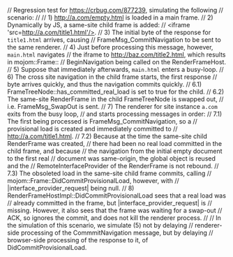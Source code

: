 // Regression test for https://crbug.com/877239, simulating the following
// scenario:
//
//  1) http://a.com/empty.html is loaded in a main frame.
//  2) Dynamically by JS, a same-site child frame is added:
//       <iframe 'src=http://a.com/title1.html'/>.
//  3) The initial byte of the response for `title1.html` arrives, causing
//     FrameMsg_CommitNavigation to be sent to the same renderer.
//  4) Just before processing this message, however, `main.html` navigates
//     the iframe to http://baz.com/title2.html, which results in mojom::Frame::
//     BeginNavigation being called on the RenderFrameHost.
//  5) Suppose that immediately afterwards, `main.html` enters a busy-loop.
//  6) The cross site navigation in the child frame starts, the first response
//     byte arrives quickly, and thus the navigation commits quickly.
//  6.1) FrameTreeNode::has_committed_real_load is set to true for the child.
//  6.2) The same-site RenderFrame in the child FrameTreeNode is swapped out,
//       i.e. FrameMsg_SwapOut is sent.
//  7) The renderer for site instance `a.com` exits from the busy loop,
//     and starts processing messages in order:
//  7.1) The first being processed is FrameMsg_CommitNavigation, so a
//       provisional load is created and immediately committed to
//       http://a.com/title1.html.
//  7.2) Because at the time the same-site child RenderFrame was created,
//       there had been no real load committed in the child frame, and because
//       the navigation from the initial empty document to the first real
//       document was same-origin, the global object is reused and the
//       RemoteInterfaceProvider of the RenderFrame is not rebound.
//  7.3) The obsoleted load in the same-site child frame commits, calling
//       mojom::Frame::DidCommitProvisionalLoad, however, with
//       |interface_provider_request| being null.
//  8) RenderFrameHostImpl::DidCommitProvisionalLoad sees that a real load was
//     already committed in the frame, but |interface_provider_request| is
//     missing. However, it also sees that the frame was waiting for a swap-out
//     ACK, so ignores the commit, and does not kill the renderer process.
//
// In the simulation of this scenario, we simulate (5) not by delaying
// renderer-side processing of the CommmitNavigation message, but by delaying
// browser-side processing of the response to it, of DidCommitProvisionalLoad.
